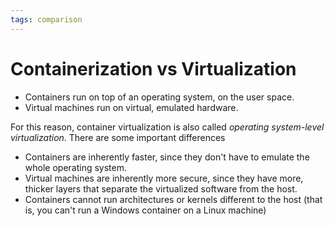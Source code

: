 ```yaml
---
tags: comparison
---
```


# Containerization vs Virtualization
* Containers run on top of an operating system, on the user space.
* Virtual machines run on virtual, emulated hardware.

For this reason, container virtualization is also called *operating system-level virtualization*. There are some important differences

* Containers are inherently faster, since they don't have to emulate the whole operating system.
* Virtual machines are inherently more secure, since they have more, thicker layers that separate the virtualized software from the host.
* Containers cannot run architectures or kernels different to the host (that is, you can't run a Windows container on a Linux machine)

